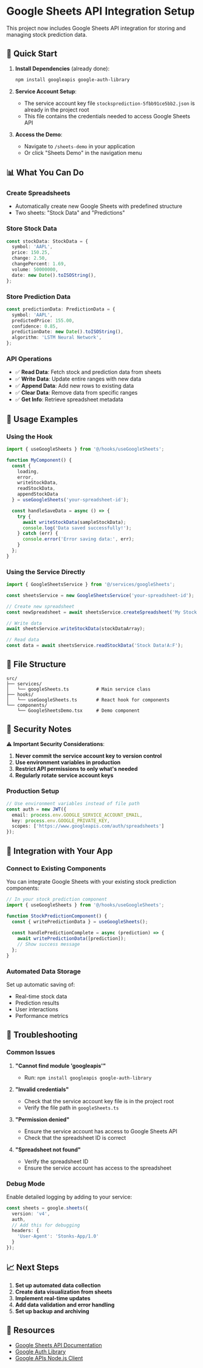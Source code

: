 # Google Sheets API Integration Setup

This project now includes Google Sheets API integration for storing and managing stock prediction data.

## 🚀 Quick Start

1. **Install Dependencies** (already done):
   ```bash
   npm install googleapis google-auth-library
   ```

2. **Service Account Setup**:
   - The service account key file `stocksprediction-5fbb91ce5bb2.json` is already in the project root
   - This file contains the credentials needed to access Google Sheets API

3. **Access the Demo**:
   - Navigate to `/sheets-demo` in your application
   - Or click "Sheets Demo" in the navigation menu

## 📊 What You Can Do

### **Create Spreadsheets**
- Automatically create new Google Sheets with predefined structure
- Two sheets: "Stock Data" and "Predictions"

### **Store Stock Data**
```typescript
const stockData: StockData = {
  symbol: 'AAPL',
  price: 150.25,
  change: 2.50,
  changePercent: 1.69,
  volume: 50000000,
  date: new Date().toISOString(),
};
```

### **Store Prediction Data**
```typescript
const predictionData: PredictionData = {
  symbol: 'AAPL',
  predictedPrice: 155.00,
  confidence: 0.85,
  predictionDate: new Date().toISOString(),
  algorithm: 'LSTM Neural Network',
};
```

### **API Operations**
- ✅ **Read Data**: Fetch stock and prediction data from sheets
- ✅ **Write Data**: Update entire ranges with new data
- ✅ **Append Data**: Add new rows to existing data
- ✅ **Clear Data**: Remove data from specific ranges
- ✅ **Get Info**: Retrieve spreadsheet metadata

## 🔧 Usage Examples

### Using the Hook
```typescript
import { useGoogleSheets } from '@/hooks/useGoogleSheets';

function MyComponent() {
  const {
    loading,
    error,
    writeStockData,
    readStockData,
    appendStockData
  } = useGoogleSheets('your-spreadsheet-id');

  const handleSaveData = async () => {
    try {
      await writeStockData(sampleStockData);
      console.log('Data saved successfully!');
    } catch (err) {
      console.error('Error saving data:', err);
    }
  };
}
```

### Using the Service Directly
```typescript
import { GoogleSheetsService } from '@/services/googleSheets';

const sheetsService = new GoogleSheetsService('your-spreadsheet-id');

// Create new spreadsheet
const newSpreadsheet = await sheetsService.createSpreadsheet('My Stock Data');

// Write data
await sheetsService.writeStockData(stockDataArray);

// Read data
const data = await sheetsService.readStockData('Stock Data!A:F');
```

## 📁 File Structure

```
src/
├── services/
│   └── googleSheets.ts          # Main service class
├── hooks/
│   └── useGoogleSheets.ts       # React hook for components
└── components/
    └── GoogleSheetsDemo.tsx     # Demo component
```

## 🔐 Security Notes

⚠️ **Important Security Considerations**:

1. **Never commit the service account key to version control**
2. **Use environment variables in production**
3. **Restrict API permissions to only what's needed**
4. **Regularly rotate service account keys**

### Production Setup
```typescript
// Use environment variables instead of file path
const auth = new JWT({
  email: process.env.GOOGLE_SERVICE_ACCOUNT_EMAIL,
  key: process.env.GOOGLE_PRIVATE_KEY,
  scopes: ['https://www.googleapis.com/auth/spreadsheets']
});
```

## 🎯 Integration with Your App

### Connect to Existing Components
You can integrate Google Sheets with your existing stock prediction components:

```typescript
// In your stock prediction component
import { useGoogleSheets } from '@/hooks/useGoogleSheets';

function StockPredictionComponent() {
  const { writePredictionData } = useGoogleSheets();
  
  const handlePredictionComplete = async (prediction) => {
    await writePredictionData([prediction]);
    // Show success message
  };
}
```

### Automated Data Storage
Set up automatic saving of:
- Real-time stock data
- Prediction results
- User interactions
- Performance metrics

## 🚨 Troubleshooting

### Common Issues

1. **"Cannot find module 'googleapis'"**
   - Run: `npm install googleapis google-auth-library`

2. **"Invalid credentials"**
   - Check that the service account key file is in the project root
   - Verify the file path in `googleSheets.ts`

3. **"Permission denied"**
   - Ensure the service account has access to Google Sheets API
   - Check that the spreadsheet ID is correct

4. **"Spreadsheet not found"**
   - Verify the spreadsheet ID
   - Ensure the service account has access to the spreadsheet

### Debug Mode
Enable detailed logging by adding to your service:
```typescript
const sheets = google.sheets({ 
  version: 'v4', 
  auth,
  // Add this for debugging
  headers: {
    'User-Agent': 'Stonks-App/1.0'
  }
});
```

## 📈 Next Steps

1. **Set up automated data collection**
2. **Create data visualization from sheets**
3. **Implement real-time updates**
4. **Add data validation and error handling**
5. **Set up backup and archiving**

## 🔗 Resources

- [Google Sheets API Documentation](https://developers.google.com/sheets/api)
- [Google Auth Library](https://github.com/googleapis/google-auth-library-nodejs)
- [Google APIs Node.js Client](https://github.com/googleapis/google-api-nodejs-client) 
